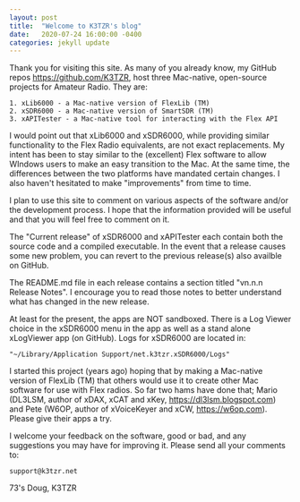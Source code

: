 ```yaml
---
layout: post
title:  "Welcome to K3TZR's blog"
date:   2020-07-24 16:00:00 -0400
categories: jekyll update
---
```

Thank you for visiting this site. As many of you already know, my GitHub repos  https://github.com/K3TZR, host three Mac-native, open-source projects for Amateur Radio. They are:

    1. xLib6000 - a Mac-native version of FlexLib (TM)
    2. xSDR6000 - a Mac-native version of SmartSDR (TM)
    3. xAPITester - a Mac-native tool for interacting with the Flex API

I would point out that xLib6000 and xSDR6000, while providing similar functionality to the Flex Radio equivalents, are not exact replacements. My intent has been to stay similar to the (excellent) Flex software to allow WIndows users to make an easy transition to the Mac. At the same time, the differences between the two platforms have mandated certain changes. I also haven't hesitated to make "improvements" from time to time.

I plan to use this site to comment on various aspects of the software and/or the development process. I hope that the information provided will be useful and that you will feel free to comment on it. 

The "Current release" of xSDR6000 and xAPITester each contain both the source code and a compiled executable. In the event that a release causes some new problem, you can revert to the previous release(s) also availble on GitHub.

The README.md file in each release contains a section titled "vn.n.n Release Notes". I encourage you to read those notes to better understand what has changed in the new release.

At least for the present, the apps are NOT sandboxed. There is a Log Viewer choice in the xSDR6000 menu in the app as well as a stand alone xLogViewer app (on GitHub). Logs for xSDR6000 are located in:

    "~/Library/Application Support/net.k3tzr.xSDR6000/Logs"

I started this project (years ago) hoping that by making a Mac-native version of FlexLib (TM) that others would use it to create other Mac software for use with Flex radios. So far two hams have done that; Mario (DL3LSM, author of xDAX, xCAT and xKey, https://dl3lsm.blogspot.com) and Pete (W6OP, author of xVoiceKeyer and xCW, https://w6op.com). Please give their apps a try.

I welcome your feedback on the software, good or bad, and any suggestions you may have for improving it. Please send all your comments to:

    support@k3tzr.net

73's Doug, K3TZR

